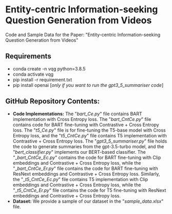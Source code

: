 # Entity-centric Information-seeking Question Generation from Videos
Code and Sample Data for the Paper: "Entity-centric Information-seeking Question Generation from Videos"
## Requirements
- conda create -n vqg python=3.8.5
- conda activate vqg
- pip install -r requirement.txt
- pip install openai [_only if you want to run the gpt3_5_summariser code_]


## GitHub Repository Contents:
- **Code Implementations:** The "_bart_Ce.py_" file contains BART implementation with Cross Entropy loss.  The "_bart_CntCe.py_" file contains code for BART fine-tuning with Contrastive + Cross Entropy loss. The "_t5_Ce.py_" file is for fine-tuning the T5-base model with Cross Entropy loss, and the "_t5_CntCe.py_" file contains T5 implementation with Contrastive + Cross Entropy loss. The "_gpt3_5_summariser.py_" file holds the code to generate summaries from the gpt-3.5-turbo model, and the "_bert_classifier.py_" implements our BERT-based classifier. The "__bart_CntCe_Ec.py_" contains the code for BART fine-tuning with Clip embeddings and Contrastive + Cross Entropy loss, while the "__bart_CntCe_Er.py_" file contains the code for BART fine-tuning with ResNext embeddings and Contrastive + Cross Entropy loss. Similarly, the "__t5_CntCe_Ec.py_" file contains T5 implementation with Clip embeddings and Contrastive + Cross Entropy loss, while the "__t5_CntCe_Er.py_" file contains the code for T5 fine-tuning with ResNext embeddings and Contrastive + Cross Entropy loss.
- **Dataset:** We provide a sample of our dataset in the "_sample_data.xlsx_" file.
